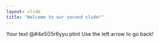 ```yaml
---
layout: slide
title: "Welcome to our second slide!"
---
```

Your text
@#4e5()5r6yyu
ptint
Use the left arrow to go back!
